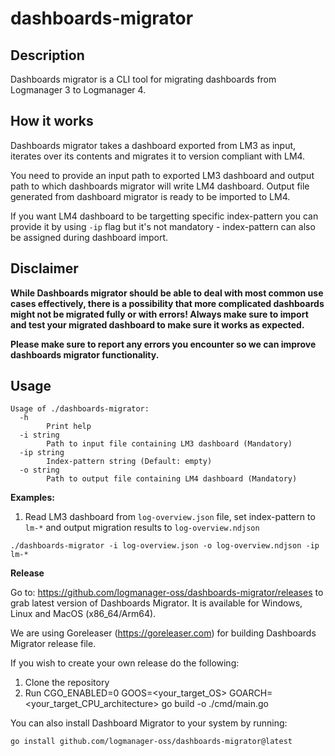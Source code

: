# dashboards-migrator

## Description

Dashboards migrator is a CLI tool for migrating dashboards from Logmanager 3 to Logmanager 4.

## How it works

Dashboards migrator takes a dashboard exported from LM3 as input, iterates over its contents and migrates it to version compliant with LM4.

You need to provide an input path to exported LM3 dashboard and output path to which dashboards migrator will write LM4 dashboard. Output file generated from dashboard migrator is ready to be imported to LM4.

If you want LM4 dashboard to be targetting specific index-pattern you can provide it by using `-ip` flag but it's not mandatory - index-pattern can also be assigned during dashboard import.

## Disclaimer

**While Dashboards migrator should be able to deal with most common use cases effectively, there is a possibility that more complicated dashboards might not be migrated fully or with errors! Always make sure to import and test your migrated dashboard to make sure it works as expected.**

**Please make sure to report any errors you encounter so we can improve dashboards migrator functionality.**

## Usage

```
Usage of ./dashboards-migrator:
  -h
        Print help
  -i string
        Path to input file containing LM3 dashboard (Mandatory)
  -ip string
        Index-pattern string (Default: empty)
  -o string
        Path to output file containing LM4 dashboard (Mandatory)
```

**Examples:**

1. Read LM3 dashboard from `log-overview.json` file, set index-pattern to `lm-*` and output migration results to `log-overview.ndjson`

`./dashboards-migrator -i log-overview.json -o log-overview.ndjson -ip lm-*`

**Release**

Go to: https://github.com/logmanager-oss/dashboards-migrator/releases to grab latest version of Dashboards Migrator. It is available for Windows, Linux and MacOS (x86_64/Arm64).

We are using Goreleaser (https://goreleaser.com) for building Dashboards Migrator release file.

If you wish to create your own release do the following:

1. Clone the repository
2. Run CGO_ENABLED=0 GOOS=<your_target_OS> GOARCH=<your_target_CPU_architecture> go build -o <filename> ./cmd/main.go

You can also install Dashboard Migrator to your system by running:

`go install github.com/logmanager-oss/dashboards-migrator@latest`
